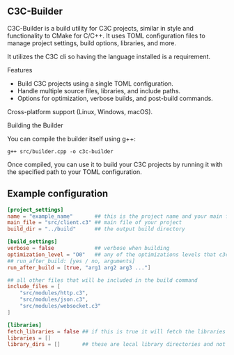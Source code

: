 ## C3C-Builder

C3C-Builder is a build utility for C3C projects, similar in style and functionality to CMake for C/C++.
It uses TOML configuration files to manage project settings, build options, libraries, and more.

It utilizes the C3C cli so having the language installed is a requirement.

Features
- Build C3C projects using a single TOML configuration.
- Handle multiple source files, libraries, and include paths.
- Options for optimization, verbose builds, and post-build commands.

Cross-platform support (Linux, Windows, macOS).

Building the Builder

You can compile the builder itself using g++:
```
g++ src/builder.cpp -o c3c-builder
```

Once compiled, you can use it to build your C3C projects by running it with the specified path to your TOML configuration. 

## Example configuration
```toml
[project_settings]
name = "example_name"       ## this is the project name and your main file will be built to this 
main_file = "src/client.c3" ## main file of your project 
build_dir = "../build"      ## the output build directory 

[build_settings]
verbose = false             ## verbose when building    
optimization_level = "O0"   ## any of the optimizations levels that c3c provides
## run_after_build: [yes / no, arguments]
run_after_build = [true, "arg1 arg2 arg3 ..."] 

## all other files that will be included in the build command 
include_files = [ 
    "src/modules/http.c3",
    "src/modules/json.c3",
    "src/modules/websocket.c3"
]

[libraries]
fetch_libraries = false ## if this is true it will fetch the libraries provided in the libraries array
libraries = [] 
library_dirs = []       ## these are local library directories and not global 
```
